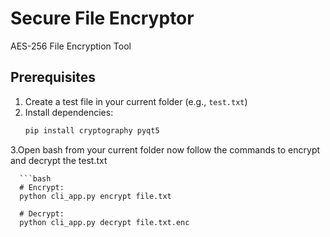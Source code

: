 # Secure File Encryptor  
AES-256 File Encryption Tool  

## Prerequisites  
1. Create a test file in your current folder (e.g., `test.txt`)  
2. Install dependencies:  
   ```bash  
   pip install cryptography pyqt5
3.Open bash from your current folder now follow the commands to encrypt and decrypt the test.txt

      ```bash
      # Encrypt:
      python cli_app.py encrypt file.txt

      # Decrypt:
      python cli_app.py decrypt file.txt.enc

